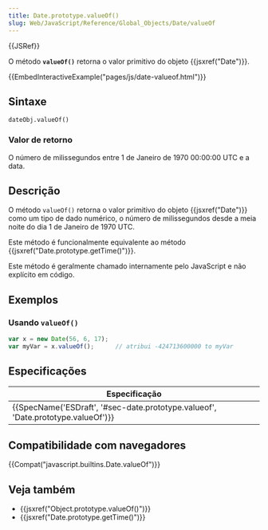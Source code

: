 ```yaml
---
title: Date.prototype.valueOf()
slug: Web/JavaScript/Reference/Global_Objects/Date/valueOf
---
```


{{JSRef}}

O método **`valueOf()`** retorna o valor primitivo do objeto {{jsxref("Date")}}.

{{EmbedInteractiveExample("pages/js/date-valueof.html")}}

## Sintaxe

```
dateObj.valueOf()
```

### Valor de retorno

O número de milissegundos entre 1 de Janeiro de 1970 00:00:00 UTC e a data.

## Descrição

O método `valueOf()` retorna o valor primitivo do objeto {{jsxref("Date")}} como um tipo de dado numérico, o número de milissegundos desde a meia noite do dia 1 de Janeiro de 1970 UTC.

Este método é funcionalmente equivalente ao método {{jsxref("Date.prototype.getTime()")}}.

Este método é geralmente chamado internamente pelo JavaScript e não explícito em código.

## Exemplos

### Usando `valueOf()`

```js
var x = new Date(56, 6, 17);
var myVar = x.valueOf();      // atribui -424713600000 to myVar
```

## Especificações

| Especificação                                                                                                |
| ------------------------------------------------------------------------------------------------------------ |
| {{SpecName('ESDraft', '#sec-date.prototype.valueof', 'Date.prototype.valueOf')}} |

## Compatibilidade com navegadores

{{Compat("javascript.builtins.Date.valueOf")}}

## Veja também

- {{jsxref("Object.prototype.valueOf()")}}
- {{jsxref("Date.prototype.getTime()")}}

